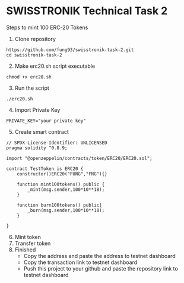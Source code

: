 # SWISSTRONIK Technical Task 2

Steps to mint 100 ERC-20 Tokens

1. Clone repository
```shell
https://github.com/fung93/swisstronik-task-2.git
cd swisstronik-task-2
```
2. Make erc20.sh script executable
```shell
chmod +x erc20.sh
```
3. Run the script
```shell
./erc20.sh
```
4. Import Private Key
```shell
PRIVATE_KEY="your private key"
```
5. Create smart contract
```shell
// SPDX-License-Identifier: UNLICENSED
pragma solidity ^0.8.9;

import "@openzeppelin/contracts/token/ERC20/ERC20.sol";

contract TestToken is ERC20 {
    constructor()ERC20("FUNG","FNG"){} 

    function mint100tokens() public {
        _mint(msg.sender,100*10**18);
    }

    function burn100tokens() public{
        _burn(msg.sender,100*10**18);
    }
    
}
```
6. Mint token
7. Transfer token
8. Finished
   - Copy the address and paste the address to testnet dashboard
   - Copy the transaction link to testnet dashboard
   - Push this project to your github and paste the repository link to testnet dashboard

